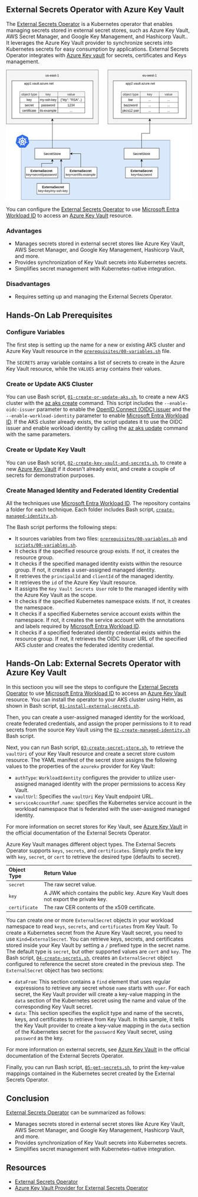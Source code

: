 ## External Secrets Operator with Azure Key Vault

The [External Secrets Operator](https://external-secrets.io/latest/) is a Kubernetes operator that enables managing secrets stored in external secret stores, such as Azure Key Vault, AWS Secret Manager, and Google Key Management, and Hashicorp Vault.. It leverages the Azure Key Vault provider to synchronize secrets into Kubernetes secrets for easy consumption by applications. External Secrets Operator integrates with [Azure Key vault](https://azure.microsoft.com/services/key-vault/) for secrets, certificates and Keys management.

![External Secrets Operator and Key Vault](./artifacts/media/eso-az-kv-azure-kv.png)

You can configure the [External Secrets Operator](https://external-secrets.io/latest/) to use [Microsoft Entra Workload ID](https://learn.microsoft.com/azure/aks/workload-identity-overview) to access an [Azure Key Vault](https://learn.microsoft.com/azure/key-vault/general/basic-concepts) resource.

### Advantages

- Manages secrets stored in external secret stores like Azure Key Vault, AWS Secret Manager, and Google Key Management, Hashicorp Vault, and more.
- Provides synchronization of Key Vault secrets into Kubernetes secrets.
- Simplifies secret management with Kubernetes-native integration.

### Disadvantages

- Requires setting up and managing the External Secrets Operator.

## Hands-On Lab Prerequisites

### Configure Variables

The first step is setting up the name for a new or existing AKS cluster and Azure Key Vault resource in the [`prerequisites/00-variables.sh`](./artifacts/scripts/prerequisites/00-variables.sh) file.

The `SECRETS` array variable contains a list of secrets to create in the Azure Key Vault resource, while the `VALUES` array contains their values. 

### Create or Update AKS Cluster

You can use Bash script, [`01-create-or-update-aks.sh`](./artifacts/scripts/prerequisites/01-create-or-update-aks.sh), to create a new AKS cluster with the [az aks create](https://learn.microsoft.com/cli/azure/aks?view=azure-cli-latest#az-aks-create) command. This script includes the `--enable-oidc-issuer` parameter to enable the [OpenID Connect (OIDC) issuer](https://learn.microsoft.com/azure/aks/use-oidc-issuer) and the `--enable-workload-identity` parameter to enable [Microsoft Entra Workload ID](https://learn.microsoft.com/azure/aks/workload-identity-overview). If the AKS cluster already exists, the script updates it to use the OIDC issuer and enable workload identity by calling the [az aks update](https://learn.microsoft.com/cli/azure/aks?view=azure-cli-latest#az-aks-update) command with the same parameters.

### Create or Update Key Vault

You can use Bash script, [`02-create-key-vault-and-secrets.sh`](./artifacts/scripts/prerequisites/02-create-key-vault-and-secrets.sh), to create a new [Azure Key Vault](https://learn.microsoft.com/azure/key-vault/general/basic-concepts) if it doesn't already exist, and create a couple of secrets for demonstration purposes.

### Create Managed Identity and Federated Identity Credential

All the techniques use [Microsoft Entra Workload ID](https://learn.microsoft.com/azure/aks/workload-identity-overview). The repository contains a folder for each technique. Each folder includes Bash script, [`create-managed-identity.sh`](./artifacts/scripts/02-create-managed-identity.sh).

The Bash script performs the following steps:

- It sources variables from two files: [`prerequisites/00-variables.sh`](./artifacts/scripts/prerequisites/00-variables.sh) and [`scripts/00-variables.sh`](./artifacts/scripts/00-variables.sh).
- It checks if the specified resource group exists. If not, it creates the resource group.
- It checks if the specified managed identity exists within the resource group. If not, it creates a user-assigned managed identity.
- It retrieves the `principalId` and `clientId` of the managed identity.
- It retrieves the `id` of the Azure Key Vault resource.
- It assigns the `Key Vault Secrets User` role to the managed identity with the Azure Key Vault as the scope.
- It checks if the specified Kubernetes namespace exists. If not, it creates the namespace.
- It checks if a specified Kubernetes service account exists within the namespace. If not, it creates the service account with the annotations and labels required by [Microsoft Entra Workload ID](https://learn.microsoft.com/azure/aks/workload-identity-overview).
- It checks if a specified federated identity credential exists within the resource group. If not, it retrieves the OIDC Issuer URL of the specified AKS cluster and creates the federated identity credential.

## Hands-On Lab: External Secrets Operator with Azure Key Vault

In this sectioon you will see the steps to configure the [External Secrets Operator](https://external-secrets.io/latest/) to use [Microsoft Entra Workload ID](https://learn.microsoft.com/azure/aks/workload-identity-overview) to access an [Azure Key Vault](https://learn.microsoft.com/azure/key-vault/general/basic-concepts) resource. You can install the operator to your AKS cluster using Helm, as shown in Bash script, [`01-install-external-secrets.sh`](./artifacts/scripts/01-install-external-secrets.sh).

Then, you can create a user-assigned managed identity for the workload, create federated credentials, and assign the proper permissions to it to read secrets from the source Key Vault using the [`02-create-managed-identity.sh`](./artifacts/scripts/02-create-managed-identity.sh) Bash script.

Next, you can run Bash script, [`03-create-secret-store.sh`](./artifacts/scripts/03-create-secret-store.sh), to retrieve the `vaultUri` of your Key Vault resource and create a secret store custom resource. The YAML manifest of the secret store assigns the following values to the properties of the `azurekv` provider for Key Vault:

- `authType`: `WorkloadIdentity` configures the provider to utilize user-assigned managed identity with the proper permissions to access Key Vault.
- `vaultUrl`: Specifies the `vaultUri` Key Vault endpoint URL.
- `serviceAccountRef.name`: specifies the Kubernetes service account in the workload namespace that is federated with the user-assigned managed identity.

For more information on secret stores for Key Vault, see [Azure Key Vault](https://external-secrets.io/latest/provider/azure-key-vault/) in the official documentation of the External Secrets Operator.

Azure Key Vault manages different object types. The External Secrets Operator supports `keys`, `secrets`, and `certificates`. Simply prefix the key with `key`, `secret`, or `cert` to retrieve the desired type (defaults to secret).

| Object Type   | Return Value                                                 |
| :------------ | :----------------------------------------------------------- |
| `secret`      | The raw secret value.                                        |
| `key`         | A JWK which contains the public key. Azure Key Vault does not export the private key. |
| `certificate` | The raw CER contents of the x509 certificate. |

You can create one or more `ExternalSecret` objects in your workload namespace to read `keys`, `secrets`, and `certificates` from Key Vault. To create a Kubernetes secret from the Azure Key Vault secret, you need to use `Kind=ExternalSecret`. You can retrieve keys, secrets, and certificates stored inside your Key Vault by setting a `/` prefixed type in the secret name. The default type is `secret`, but other supported values are `cert` and `key`. The Bash script, [`04-create-secrets.sh`](./artifacts/scripts/04-create-secrets.sh), creates an `ExternalSecret` object configured to reference the secret store created in the previous step. The `ExternalSecret` object has two sections:

- `dataFrom`: This section contains a `find` element that uses regular expressions to retrieve any secret whose `name` starts with `user`. For each secret, the Key Vault provider will create a key-value mapping in the `data` section of the Kubernetes secret using the name and value of the corresponding Key Vault secret.
- `data`: This section specifies the explicit type and name of the secrets, keys, and certificates to retrieve from Key Vault. In this sample, it tells the Key Vault provider to create a key-value mapping in the `data` section of the Kubernetes secret for the `password` Key Vault secret, using `password` as the key.

For more information on external secrets, see [Azure Key Vault](https://external-secrets.io/latest/provider/azure-key-vault/) in the official documentation of the External Secrets Operator.

Finally, you can run Bash script, [`05-get-secrets.sh`](./artifacts/scripts/05-get-secrets.sh), to print the key-value mappings contained in the Kubernetes secret created by the External Secrets Operator.

## Conclusion

[External Secrets Operator](https://external-secrets.io/latest/) can be summarized as follows:
  - Manages secrets stored in external secret stores like Azure Key Vault, AWS Secret Manager, and Google Key Management, Hashicorp Vault, and more.
  - Provides synchronization of Key Vault secrets into Kubernetes secrets.
  - Simplifies secret management with Kubernetes-native integration.

## Resources

- [External Secrets Operator](https://external-secrets.io/latest/)
- [Azure Key Vault Provider for External Secrets Operator](https://external-secrets.io/latest/provider/azure-key-vault/)
